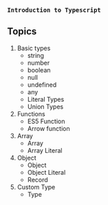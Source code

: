 ### `Introduction to Typescript`

## Topics

1. Basic types
   - string
   - number
   - boolean
   - null
   - undefined
   - any
   - Literal Types
   - Union Types
2. Functions
   - ES5 Function
   - Arrow function
3. Array
   - Array
   - Array Literal
4. Object
   - Object
   - Object Literal
   - Record
5. Custom Type
   - Type
